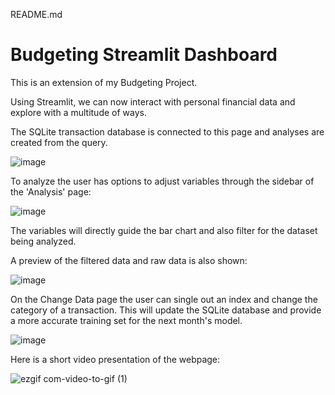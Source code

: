 README.md

# Budgeting Streamlit Dashboard

This is an extension of my Budgeting Project.

Using Streamlit, we can now interact with personal financial data and explore with a multitude of ways. 

The SQLite transaction database is connected to this page and analyses are created from the query. 

![image](https://user-images.githubusercontent.com/49408616/81530831-7df51a00-9316-11ea-8f03-cc3bc51aef42.png)

To analyze the user has options to adjust variables through the sidebar of the 'Analysis' page:

![image](https://user-images.githubusercontent.com/49408616/81531007-cad8f080-9316-11ea-8565-0051545e69d6.png)

The variables will directly guide the bar chart and also filter for the dataset being analyzed.

A preview of the filtered data and raw data is also shown:

![image](https://user-images.githubusercontent.com/49408616/81531118-ff4cac80-9316-11ea-9e2f-9c260ef1799c.png)

On the Change Data page the user can single out an index and change the category of a transaction. This will update the SQLite database and provide a more accurate training set for the next month's model.

![image](https://user-images.githubusercontent.com/49408616/82097429-bb133080-96b7-11ea-8933-2b7e266a28e2.png)

Here is a short video presentation of the webpage:


![ezgif com-video-to-gif (1)](https://user-images.githubusercontent.com/49408616/81757162-caee0300-9472-11ea-9fde-5654f0d97333.gif)
